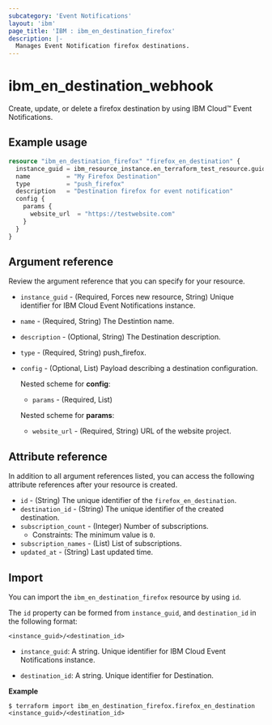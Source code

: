 ```yaml
---
subcategory: 'Event Notifications'
layout: 'ibm'
page_title: 'IBM : ibm_en_destination_firefox'
description: |-
  Manages Event Notification firefox destinations.
---
```


# ibm_en_destination_webhook

Create, update, or delete a firefox destination by using IBM Cloud™ Event Notifications.

## Example usage

```terraform
resource "ibm_en_destination_firefox" "firefox_en_destination" {
  instance_guid = ibm_resource_instance.en_terraform_test_resource.guid
  name          = "My Firefox Destination"
  type          = "push_firefox"
  description   = "Destination firefox for event notification"
  config {
    params {
      website_url  = "https://testwebsite.com"
    }
  }
}
```

## Argument reference

Review the argument reference that you can specify for your resource.

- `instance_guid` - (Required, Forces new resource, String) Unique identifier for IBM Cloud Event Notifications instance.

- `name` - (Required, String) The Destintion name.

- `description` - (Optional, String) The Destination description.

- `type` - (Required, String) push_firefox.

- `config` - (Optional, List) Payload describing a destination configuration.

  Nested scheme for **config**:

  - `params` - (Required, List)

  Nested scheme for **params**:

  - `website_url` - (Required, String) URL of the website project.

## Attribute reference

In addition to all argument references listed, you can access the following attribute references after your resource is created.

- `id` - (String) The unique identifier of the `firefox_en_destination`.
- `destination_id` - (String) The unique identifier of the created destination.
- `subscription_count` - (Integer) Number of subscriptions.
  - Constraints: The minimum value is `0`.
- `subscription_names` - (List) List of subscriptions.
- `updated_at` - (String) Last updated time.

## Import

You can import the `ibm_en_destination_firefox` resource by using `id`.

The `id` property can be formed from `instance_guid`, and `destination_id` in the following format:

```
<instance_guid>/<destination_id>
```

- `instance_guid`: A string. Unique identifier for IBM Cloud Event Notifications instance.

- `destination_id`: A string. Unique identifier for Destination.

**Example**

```
$ terraform import ibm_en_destination_firefox.firefox_en_destination <instance_guid>/<destination_id>
```
